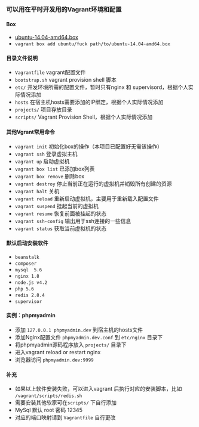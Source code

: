 ### 可以用在平时开发用的Vagrant环境和配置

#### Box

- [ubuntu-14.04-amd64.box](https://github.com/kraksoft/vagrant-box-ubuntu/releases/download/14.04/ubuntu-14.04-amd64.box)
- `vagrant box add ubuntu/fuck path/to/ubuntu-14.04-amd64.box`

#### 目录文件说明

- `Vagrantfile` vagrant配置文件
- `bootstrap.sh` vagrant provision shell 脚本
- `etc/` 开发环境所需的配置文件，暂时只有nginx 和 supervisord，根据个人实际情况添加
- `hosts` 在宿主机hosts需要添加的IP绑定，根据个人实际情况添加
- `projects/`  项目存放目录
- `scripts/` Vagrant Provision Shell，根据个人实际情况添加



#### 其他Vgrant常用命令

- `vagrant init` 初始化box的操作（本项目已配置好无需该操作）
- `vagrant ssh` 登录虚拟主机
- `vagrant up` 启动虚拟机
- `vagrant box list` 已添加box列表
- `vagrant box remove` 删除box
- `vagrant destroy` 停止当前正在运行的虚拟机并销毁所有创建的资源
- `vagrant halt` 关机
- `vagrant reload` 重新启动虚拟机，主要用于重新载入配置文件
- `vagrant suspend` 挂起当前的虚拟机
- `vagrant resume` 恢复前面被挂起的状态
- `vagrant ssh-config` 输出用于ssh连接的一些信息
- `vagrant status` 获取当前虚拟机的状态

#### 默认启动安装软件

- `beanstalk`
- `composer`
- `mysql  5.6`
- `nginx 1.8`
- `node.js v4.2`
- `php 5.6`
- `redis 2.8.4`
- `supervisor`

#### 实例：phpmyadmin

- 添加 `127.0.0.1 phpmyadmin.dev` 到宿主机的hosts文件
- 添加Nginx配置文件 `phpmyadmin.dev.conf`  到 `etc/nginx` 目录下
- 将phpmyadmin源码程序放入 `projects/` 目录下
- 进入vagrant reload or restart nginx
- 浏览器访问 `phpmyadmin.dev:9999`

#### 补充

- 如果以上软件安装失败，可以进入vagrant 后执行对应的安装脚本，比如 `/vagrant/scripts/redis.sh`
- 需要安装其他软家可在`scripts/` 下自行添加
- MySql 默认 root 密码 12345
- 对应的端口映射请到 `Vagrantfile` 自行更改
